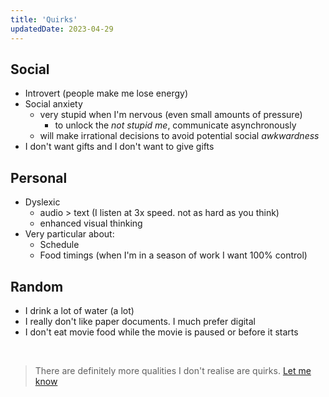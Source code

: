 ```yaml
---
title: 'Quirks'
updatedDate: 2023-04-29
---
```


## Social

- Introvert (people make me lose energy)
- Social anxiety
  - very stupid when I'm nervous (even small amounts of pressure)
    - to unlock the _not stupid me_, communicate asynchronously
  - will make irrational decisions to avoid potential social _awkwardness_
- I don't want gifts and I don't want to give gifts

## Personal

- Dyslexic
  - audio > text (I listen at 3x speed. not as hard as you think)
  - enhanced visual thinking
- Very particular about:
  - Schedule
  - Food timings (when I'm in a season of work I want 100% control)

## Random

- I drink a lot of water (a lot)
- I really don't like paper documents. I much prefer digital
- I don't eat movie food while the movie is paused or before it starts

<br>

> There are definitely more qualities I don't realise are quirks. [Let me know](/contact)
